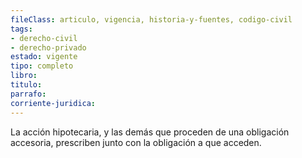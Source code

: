 ```yaml
---
fileClass: articulo, vigencia, historia-y-fuentes, codigo-civil
tags:
- derecho-civil
- derecho-privado
estado: vigente
tipo: completo
libro:
titulo:
parrafo:
corriente-juridica:
---
```

La acción hipotecaria, y las demás que proceden de una obligación accesoria, prescriben junto con la obligación a que acceden.